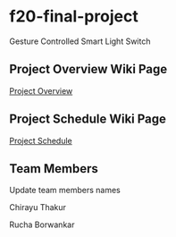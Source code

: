 # f20-final-project
Gesture Controlled Smart Light Switch

## Project Overview Wiki Page
[Project Overview](https://github.com/CU-ECEN-5823/ecen5823-courseproject-chth2844/wiki/Project-Overview)


## Project Schedule Wiki Page
[Project Schedule](https://github.com/CU-ECEN-5823/ecen5823-courseproject-chth2844/wiki/Project-Schedule)

## Team Members
Update team members names

Chirayu Thakur

Rucha Borwankar


